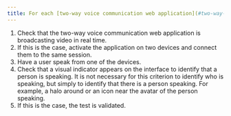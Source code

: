 ```yaml
---
title: For each [two-way voice communication web application](#two-way-voice-communication-web-application) that has real-time video, is there a visual indicator of speaking activity?
---
```


1. Check that the two-way voice communication web application is broadcasting video in real time.
2. If this is the case, activate the application on two devices and connect them to the same session.
3. Have a user speak from one of the devices.
4. Check that a visual indicator appears on the interface to identify that a person is speaking. It is not necessary for this criterion to identify who is speaking, but simply to identify that there is a person speaking. For example, a halo around or an icon near the avatar of the person speaking.
5. If this is the case, the test is validated.